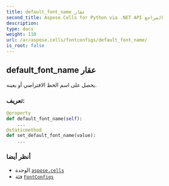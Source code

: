 ```yaml
---
title: default_font_name عقار
second_title: Aspose.Cells for Python via .NET API المراجع
description:
type: docs
weight: 110
url: /ar/aspose.cells/fontconfigs/default_font_name/
is_root: false
---
```

##  default_font_name عقار

يحصل على اسم الخط الافتراضي أو يعينه.
###  تعريف:
```python
@property
def default_font_name(self):
    ...
@staticmethod
def set_default_font_name(value):
    ...
```

###  أنظر أيضا
* الوحدة [`aspose.cells`](../../)
* فئة [`FontConfigs`](/cells/python-net/ar/aspose.cells/fontconfigs)
